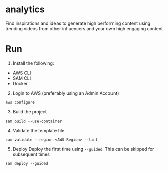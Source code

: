 # analytics
Find inspirations and ideas to generate high performing content using trending videos from other influencers and your own high engaging content

# Run

1. Install the following:
 - AWS CLI
 - SAM CLI
 - Docker

2. Login to AWS (preferably using an Admin Account)
```
aws configure
```

3. Build the project
```
sam build --use-container
```

4. Validate the template file
```
sam validate --region <AWS Region> --lint
```

5. Deploy
Deploy the first time using `--guided`. This can be skipped for subsequent times

```
sam deploy --guided
```
